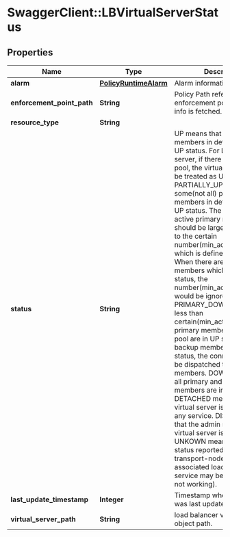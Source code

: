 # SwaggerClient::LBVirtualServerStatus

## Properties
Name | Type | Description | Notes
------------ | ------------- | ------------- | -------------
**alarm** | [**PolicyRuntimeAlarm**](PolicyRuntimeAlarm.md) | Alarm information details. | [optional] 
**enforcement_point_path** | **String** | Policy Path referencing the enforcement point wehere the info is fetched.  | [optional] 
**resource_type** | **String** |  | 
**status** | **String** | UP means that all primary members in default pool are in UP status. For L7 virtual server, if there is no default pool, the virtual server would be treated as UP. PARTIALLY_UP means that some(not all) primary members in default pool are in UP status. The size of these active primary members should be larger than or equal to the certain number(min_active_members) which is defined in LBPool. When there are no backup members which are in the UP status, the number(min_active_members) would be ignored. PRIMARY_DOWN means that less than certain(min_active_members) primary members in default pool are in UP status but backup members are in UP status, the connections would be dispatched to backup members. DOWN means that all primary and backup members are in DOWN status. DETACHED means that the virtual server is not bound to any service. DISABLED means that the admin state of the virtual server is disabled. UNKOWN means that no status reported from transport-nodes. The associated load balancer service may be working(or not working).  | [optional] 
**last_update_timestamp** | **Integer** | Timestamp when the data was last updated. | [optional] 
**virtual_server_path** | **String** | load balancer virtual server object path. | [optional] 


